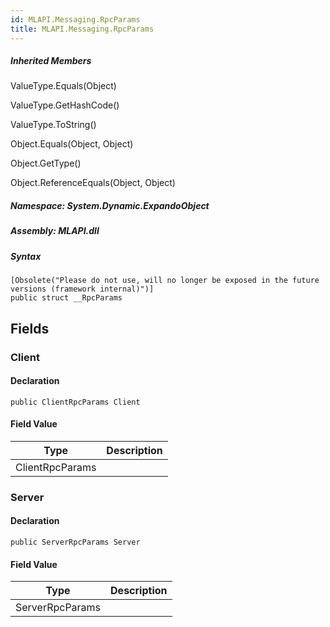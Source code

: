 ```yaml
---  
id: MLAPI.Messaging.RpcParams  
title: MLAPI.Messaging.RpcParams
---
```


<div class="markdown level0 summary">

</div>

<div class="markdown level0 conceptual">

</div>

<div class="inheritedMembers">

##### Inherited Members

<div>

ValueType.Equals(Object)

</div>

<div>

ValueType.GetHashCode()

</div>

<div>

ValueType.ToString()

</div>

<div>

Object.Equals(Object, Object)

</div>

<div>

Object.GetType()

</div>

<div>

Object.ReferenceEquals(Object, Object)

</div>

</div>

##### **Namespace**: System.Dynamic.ExpandoObject

##### **Assembly**: MLAPI.dll

##### Syntax

    [Obsolete("Please do not use, will no longer be exposed in the future versions (framework internal)")]
    public struct __RpcParams

## Fields

### Client

<div class="markdown level1 summary">

</div>

<div class="markdown level1 conceptual">

</div>

#### Declaration

    public ClientRpcParams Client

#### Field Value

| Type            | Description |
|-----------------|-------------|
| ClientRpcParams |             |

### Server

<div class="markdown level1 summary">

</div>

<div class="markdown level1 conceptual">

</div>

#### Declaration

    public ServerRpcParams Server

#### Field Value

| Type            | Description |
|-----------------|-------------|
| ServerRpcParams |             |
